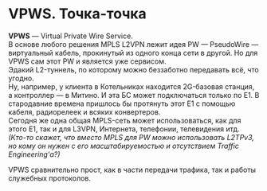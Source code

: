 # VPWS. Точка-точка

**VPWS** — Virtual Private Wire Service.  
В основе любого решения MPLS L2VPN лежит идея PW — PseudoWire — виртуальный кабель, прокинутый из одного конца сети в другой. Но для VPWS сам этот PW и является уже сервисом.  
Эдакий L2-туннель, по которому можно беззаботно передавать всё, что угодно.  
Ну, например, у клиента в Котельниках находится 2G-базовая станция, а контроллер — в Митино. И эта БС может подключаться только по Е1. В стародавние времена пришлось бы протянуть этот Е1 с помощью кабеля, радиорелеек и всяких конвертеров.  
Сегодня же одна общая MPLS-сеть может использоваться, как для этого Е1, так и для L3VPN, Интернета, телефонии, телевидения итд.  
_\(Кто-то скажет, что вместо MPLS для PW можно использовать L2TPv3, но кому он нужен с его масштабируемостью и отсутствием Traffic Engineering'а?\)_

VPWS сравнительно прост, как в части передачи трафика, так и работы служебных протоколов.